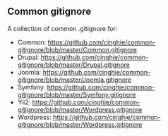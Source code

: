 Common gitignore
-----------------

A collection of common .gitignore for: 

  - Common: https://github.com/cinghie/common-gitignore/blob/master/Common.gitignore
  - Drupal: https://github.com/cinghie/common-gitignore/blob/master/Drupal.gitignore
  - Joomla: https://github.com/cinghie/common-gitignore/blob/master/Joomla.gitignore
  - Symfony: https://github.com/cinghie/common-gitignore/blob/master/Symfony.gitignore
  - Yii2: https://github.com/cinghie/common-gitignore/blob/master/Wordpress.gitignore
  - Wordpress: https://github.com/cinghie/common-gitignore/blob/master/Wordpress.gitignore

